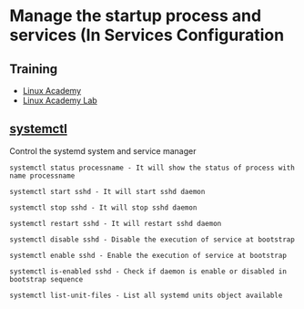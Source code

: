 # Manage the startup process and services (In Services Configuration

## Training
* [Linux Academy](https://linuxacademy.com/cp/courses/lesson/course/5434/lesson/16/module/428)
* [Linux Academy Lab](https://app.linuxacademy.com/hands-on-labs/be8a73d2-51e3-4afe-b093-8203b6f99b73?redirect_uri=https:%2F%2Flinuxacademy.com%2Fcp%2Fmodules%2Fview%2Fid%2F428)

## [systemctl](https://www.commandlinux.com/man-page/man1/systemctl.1.html)
Control the systemd system and service manager
```
systemctl status processname - It will show the status of process with name processname

systemctl start sshd - It will start sshd daemon

systemctl stop sshd - It will stop sshd daemon

systemctl restart sshd - It will restart sshd daemon

systemctl disable sshd - Disable the execution of service at bootstrap

systemctl enable sshd - Enable the execution of service at bootstrap

systemctl is-enabled sshd - Check if daemon is enable or disabled in bootstrap sequence

systemctl list-unit-files - List all systemd units object available
```
